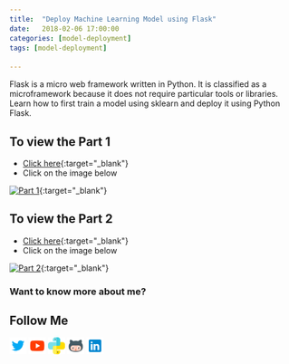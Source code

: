 ```yaml
---
title:  "Deploy Machine Learning Model using Flask"
date:   2018-02-06 17:00:00
categories: [model-deployment]
tags: [model-deployment]

---
```


Flask is a micro web framework written in Python. It is classified as a microframework because it does not require particular tools or libraries. Learn how to first train a model using sklearn and deploy it using Python Flask.


## To view the Part 1
* [Click here](https://youtu.be/FdlbsXe0p3M){:target="_blank"}
* Click on the image below

[![Part 1](http://img.youtube.com/vi/FdlbsXe0p3M/0.jpg)](http://www.youtube.com/watch?v=FdlbsXe0p3M){:target="_blank"} 


## To view the Part 2
* [Click here](https://youtu.be/zRPP1jpJANg){:target="_blank"}
* Click on the image below

[![Part 2](http://img.youtube.com/vi/zRPP1jpJANg/0.jpg)](http://www.youtube.com/watch?v=zRPP1jpJANg){:target="_blank"}


### Want to know more about me?
## Follow Me
<a href="https://twitter.com/_bhaveshbhatt" target="_blank"><img class="ai-subscribed-social-icon" src="/assets/images/tw.png" width="30"></a>
<a href="https://www.youtube.com/bhaveshbhatt8791/" target="_blank"><img class="ai-subscribed-social-icon" src="/assets/images/ytb.png" width="30"></a>
<a href="https://www.youtube.com/PythonTricks/" target="_blank"><img class="ai-subscribed-social-icon" src="/assets/images/python_logo.png" width="30"></a>
<a href="https://github.com/bhattbhavesh91" target="_blank"><img class="ai-subscribed-social-icon" src="/assets/images/gthb.png" width="30"></a>
<a href="https://www.linkedin.com/in/bhattbhavesh91/" target="_blank"><img class="ai-subscribed-social-icon" src="/assets/images/lnkdn.png" width="30"></a>
